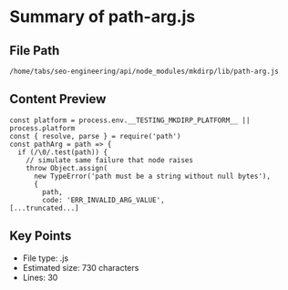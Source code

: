 # Summary of path-arg.js
  
## File Path
`/home/tabs/seo-engineering/api/node_modules/mkdirp/lib/path-arg.js`

## Content Preview
```
const platform = process.env.__TESTING_MKDIRP_PLATFORM__ || process.platform
const { resolve, parse } = require('path')
const pathArg = path => {
  if (/\0/.test(path)) {
    // simulate same failure that node raises
    throw Object.assign(
      new TypeError('path must be a string without null bytes'),
      {
        path,
        code: 'ERR_INVALID_ARG_VALUE',
[...truncated...]
```

## Key Points
- File type: .js
- Estimated size: 730 characters
- Lines: 30
